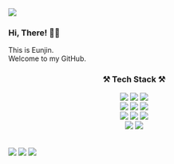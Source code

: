 <img src="https://capsule-render.vercel.app/api?type=Waving&color=0B9CF5&section=header&height=250&text=YOOONEUNJIN!&animation=twinkling&fontSize=70&fontColor=FFFFFF&fontAlignY=40"/>

<h3>Hi, There! 👋👋</h3>
This is Eunjin. <br>
Welcome to my GitHub. 

<br>

<div align="center">
<h3>⚒️ Tech Stack ⚒️</h3>

<div>
  <img src="https://img.shields.io/badge/Java-007396?style=flat-square&logo=Java&logoColor=white"/>
  <img src="https://img.shields.io/badge/Spring Boot-6DB33F?style=flat-square&logo=Springboot&logoColor=white"/>
  <img src="https://img.shields.io/badge/jquery-0769AD?style=flat-square&logo=jquery&logoColor=white"/>
</div>

<div>
  <img src="https://img.shields.io/badge/CSS3-1572B6?style=flat-square&logo=CSS3&logoColor=white"/>
  <img src="https://img.shields.io/badge/HTML5-E34F26?style=flat-square&logo=HTML5&logoColor=white"/> 
  <img src="https://img.shields.io/badge/JavaScript-F7DF1E?style=flat-square&logo=JavaScript&logoColor=white"/>
</div>

<div>
  <img src="https://img.shields.io/badge/Oracle-F80000?style=flat-square&logo=oracle&logoColor=white"/>
  <img src="https://img.shields.io/badge/mySQL-4479A1?style=flat-square&logo=mysql&logoColor=white"/>
  <img src="https://img.shields.io/badge/mariaDB-003545?style=flat-square&logo=mariadb&logoColor=white"/>
</div>

<div>
  <img src="https://img.shields.io/badge/eclipse IDE-2C2255?style=flat-square&logo=eclipseide&logoColor=white"/>
  <img src="https://img.shields.io/badge/Visual Studio Code-007ACC?style=flat-square&logo=visualstudiocode&logoColor=white"/>
</div>

</div>

<br>
<br>

<img src="https://github-readme-stats.vercel.app/api?username=YOOONEUNJIN&show_icons=true&theme=holi">
<img src="https://github-readme-stats.vercel.app/api/top-langs/?username=YOOONEUNJIN&layout=compact&theme=holi">

<img src="https://capsule-render.vercel.app/api?type=Waving&color=0B9CF5&section=footer&height=100"/>

